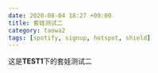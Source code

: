```yaml
---
date: 2020-08-04 18:27 +09:00
title: 套娃测试二
category: taowa2
tags: [spotify, signup, hotspot, shield]
---
```

这是**TEST1**下的套娃测试二